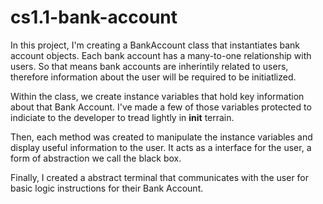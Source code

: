 # cs1.1-bank-account

In this project, I'm creating a BankAccount class that instantiates bank account objects. Each bank account has a many-to-one relationship with users. So that means bank accounts are inherintily related to users, therefore information about the user will be required to be initiatlized.

Within the class, we create instance variables that hold key information about that Bank Account. I've made a few of those variables protected to indiciate to the developer to tread lightly in **init** terrain.

Then, each method was created to manipulate the instance variables and display useful information to the user. It acts as a interface for the user, a form of abstraction we call the black box.

Finally, I created a abstract terminal that communicates with the user for basic logic instructions for their Bank Account.
